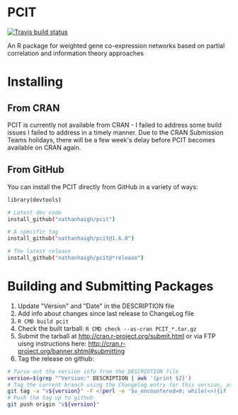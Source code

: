 # PCIT


<!-- badges: start -->
[![Travis build status](https://travis-ci.com/nathanhaigh/pcit.svg?branch=master)](https://travis-ci.com/nathanhaigh/pcit)
<!-- badges: end -->

An R package for weighted gene co-expression networks based on partial correlation and information theory approaches

# Installing

## From CRAN

PCIT is currently not available from CRAN - I failed to address some build issues I failed to address in a timely manner.
Due to the CRAN Submission Teams holidays, there will be a few week's delay before PCIT becomes available on CRAN again.

## From GitHub

You can install the PCIT directly from GitHub in a variety of ways:

```bash
library(devtools)

# Latest dev code
install_github("nathanhaigh/pcit")

# A specific tag
install_github("nathanhaigh/pcit@1.6.0")

# The latest release
install_github("nathanhaigh/pcit@*release")

```

# Building and Submitting Packages

 1) Update "Version" and "Date" in the DESCRIPTION file
 2) Add info about changes since last release to ChangeLog file
 3) `R CMD build pcit`
 4) Check the built tarball: `R CMD check --as-cran PCIT_*.tar.gz`
 5) Submit the tarball at http://cran.r-project.org/submit.html or via FTP uisng instructions here: http://cran.r-project.org/banner.shtml#submitting
 6) Tag the release on github:

```bash
# Parse out the version info from the DESCRIOTION file
version=$(grep "^Version:" DESCRIPTION | awk '{print $2}')
# Tag the current branch using the Changelog entry for this version, asthe message
git tag -a "v${version}" -F <(perl -e '$v_encountered=0; while(<>){if (/'${version}'/){$v_encountered=1;print;next}; last if /^\d/; print}' ChangeLog)
# Push the tag up to github
git push origin "v${version}"

```

